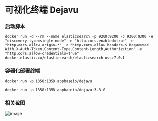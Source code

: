 # 可视化终端 Dejavu
### 启动脚本
```Plain Text
docker run -d --rm --name elasticsearch -p 9200:9200 -p 9300:9300 -e "discovery.type=single-node" -e "http.cors.enabled=true" -e "http.cors.allow-origin=*" -e "http.cors.allow-headers=X-Requested-With,X-Auth-Token,Content-Type,Content-Length,Authorization" -e "http.cors.allow-credentials=true" docker.elastic.co/elasticsearch/elasticsearch-oss:7.0.1
```
### 容器化部署终端
```Plain Text
docker run -p 1358:1358 appbaseio/dejavu
```
```Plain Text
docker run -p 1358:1358 appbaseio/dejavu:3.3.0
```
### 相关截图
![image](https://file.bbzy.online/blog/zHGC8OZpr_n6Syt5vYg7rvcxHBdjB7T5xlRpqwFthzg.png)

